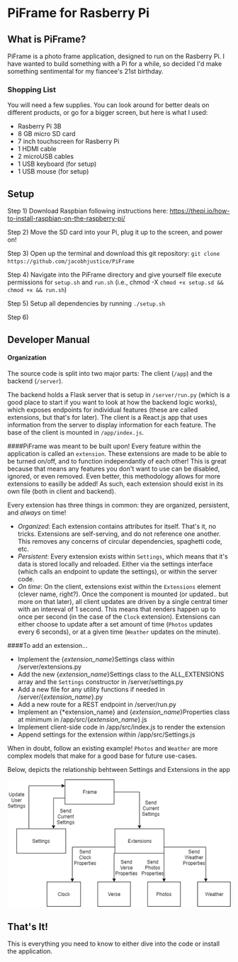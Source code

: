 # PiFrame for Rasberry Pi
## What is PiFrame?
PiFrame is a photo frame application, designed to run on the Rasberry Pi. I have wanted to build something with a Pi for a while, so decided I'd make something sentimental for my fiancee's 21st birthday.

### Shopping List
You will need a few supplies. You can look around for better deals on different products, or go for a bigger screen, but here is what I used:
- Rasberry Pi 3B
- 8 GB micro SD card 
- 7 inch touchscreen for Rasberry Pi
- 1 HDMI cable
- 2 microUSB cables
- 1 USB keyboard (for setup)
- 1 USB mouse (for setup)

## Setup
Step 1) Download Raspbian following instructions here: https://thepi.io/how-to-install-raspbian-on-the-raspberry-pi/

Step 2) Move the SD card into your Pi, plug it up to the screen, and power on!

Step 3) Open up the terminal and download this git repository: `git clone https://github.com/jacobhjustice/PiFrame`

Step 4) Navigate into the PiFrame directory and give yourself file execute permissions for `setup.sh` and `run.sh` (i.e., chmod -X `chmod +x setup.sd && chmod +x && run.sh`)

Step 5) Setup all dependencies by running `./setup.sh`

Step 6) 

## Developer Manual
#### Organization
The source code is split into two major parts: The client (`/app`) and the backend (`/server`). 

The backend holds a Flask server that is setup in `/server/run.py` (which is a good place to start if you want to look at how the backend logic works), which exposes endpoints for individual features (these are called extensions, but that's for later). The client is a React.js app that uses information from the server to display information for each feature. The base of the client is mounted in `/app/index.js`.

####PiFrame was meant to be built upon!
Every feature within the application is called an `extension`. These extensions are made to be able to be turned on/off, and to function independantly of each other! This is great because that means any features you don't want to use can be disabled, ignored, or even removed. Even better, this methodology allows for more extensions to easilly be added! As such, each extension should exist in its own file (both in client and backend).

Every extension has three things in common: they are organized, persistent, and *always* on time! 
- *Organized*: Each extension contains attributes for itself. That's it, no tricks. Extensions are self-serving, and do not reference one another. This removes any concerns of circular dependencies, spaghetti code, etc.
- *Persistent*: Every extension exists within `Settings`, which means that it's data is stored locally and reloaded. Either via the settings interface (which calls an endpoint to update the settings), or within the server code.
- *On time*: On the client, extensions exist within the `Extensions` element (clever name, right?). Once the component is mounted (or updated.. but more on that later), all client updates are driven by a single central timer with an intereval of 1 second. This means that renders happen up to once per second (in the case of the `Clock` extension). Extensions can either choose to update after a set amount of time (`Photos` updates every 6 seconds), or at a given time (`Weather` updates on the minute).

####To add an extension...
- Implement the {*extension_name*}Settings class within /server/extensions.py
- Add the new {*extension_name*}Settings class to the ALL_EXTENSIONS array and the `Settings` constructor in /server/settings.py 
- Add a new file for any utility functions if needed in /server/{*extension_name*}.py
- Add a new route for a REST endpoint in /server/run.py
- Implement an {*extension_name} and {*extension_name*}Properties class at minimum in /app/src/{*extension_name*}.js
- Implement client-side code in /app/src/index.js to render the extension
- Append settings for the extension within /app/src/Settings.js

When in doubt, follow an existing example! `Photos` and `Weather` are more complex models that make for a good base for future use-cases.

Below, depicts the relationship behtween Settings and Extensions in the app

![](piframe_client.png)

## That's It!
This is everything you need to know to either dive into the code or install the application.

